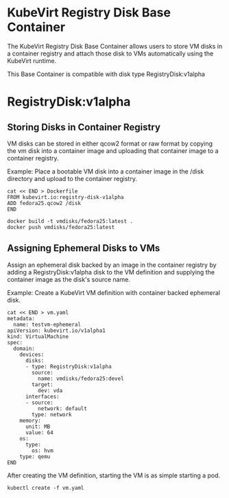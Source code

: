# KubeVirt Registry Disk Base Container

The KubeVirt Registry Disk Base Container allows users to store VM disks in
a container registry and attach those disk to VMs automatically using the
KubeVirt runtime.

This Base Container is compatible with disk type RegistryDisk:v1alpha

# RegistryDisk:v1alpha
## Storing Disks in Container Registry

VM disks can be stored in either qcow2 format or raw format by copying the vm
disk into a container image and uploading that container image to a container
registry.

Example: Place a bootable VM disk into a container image in the /disk directory
and upload to the container registry.
```
cat << END > Dockerfile 
FROM kubevirt.io:registry-disk-v1alpha
ADD fedora25.qcow2 /disk
END

docker build -t vmdisks/fedora25:latest .
docker push vmdisks/fedora25:latest
```

## Assigning Ephemeral Disks to VMs

Assign an ephemeral disk backed by an image in the container registry by
adding a RegistryDisk:v1alpha disk to the VM definition and supplying
the container image as the disk's source name.

Example: Create a KubeVirt VM definition with container backed ephemeral disk.

```
cat << END > vm.yaml
metadata:
  name: testvm-ephemeral
apiVersion: kubevirt.io/v1alpha1
kind: VirtualMachine
spec:
  domain:
    devices:
      disks:
      - type: RegistryDisk:v1alpha
        source:
          name: vmdisks/fedora25:devel
        target:
          dev: vda
      interfaces:
      - source:
          network: default
        type: network
    memory:
      unit: MB
      value: 64
    os:
      type:
        os: hvm
    type: qemu
END
```

After creating the VM definition, starting the VM is as simple starting a pod.
 
```
kubectl create -f vm.yaml
```

